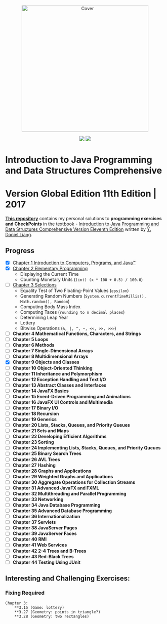 <p align="center">
  <a href="https://www.pearson.com/uk/educators/higher-education-educators/program/Liang-Introduction-to-Java-Programming-and-Data-Structures-Comprehensive-Version-Global-Edition-11th-Edition/PGM1898285.html">
  <img src="https://www.pearsonhighered.com/assets/bigcovers/1/2/9/2/1292221879.JPG" 
  height="400" 
  title="Introduction to Java Programming and Data Structures" 
  alt="Cover"></a>
</p>
<p align="center">
<img src="https://img.shields.io/badge/In%20Progress-Chapter 4 Mathematical Functions, Characters, and Strings-blue.svg" />
  <img src="https://img.shields.io/badge/Made%20With-Java 8-purple.svg" />
</p>

# Introduction to Java Programming and Data Structures Comprehensive 
# Version Global Edition 11th Edition | 2017
**[This repository](https://github.com/Alex-Golub/Java-ProgrammIng-and-Data-Structures-11th)** contains my personal solutions to **programming exercises and CheckPoints** in the textbook - [Introduction to Java Programming and Data Structures Comprehensive Version Eleventh Edition](https://www.pearson.com/uk/educators/higher-education-educators/program/Liang-Introduction-to-Java-Programming-and-Data-Structures-Comprehensive-Version-Global-Edition-11th-Edition/PGM1898285.html) written by [Y. Daniel Liang](https://yongdanielliang.github.io/).

## Progress
- [x] <a href="#" target="_blank" title="Solutions">Chapter 1 Introduction to Computers, Programs, and Java™</a>
- [x] <a href="#" target="_blank" title="Solutions">Chapter 2 Elementary Programming</a> 
    - Displaying the Current Time 
    - Counting Monetary Units (`(int) (x * 100 + 0.5) / 100.0`)
- [ ] <a href="#" target="_blank" title="Solutions">Chapter 3 Selections</a>
    - Equality Test of Two Floating-Point Values (`epsilon`)
    - Generating Random Numbers (`System.currentTimeMillis(), Math.random(), Random`)
    - Computing Body Mass Index
    - Computing Taxes (`rounding to n decimal places`)
    - Determining Leap Year
    - Lottery
    - Bitwise Operations (`&, |, ^, ~, <<, >>, >>>`)
- [ ] **Chapter 4 Mathematical Functions, Characters, and Strings**
- [ ] **Chapter 5 Loops**
- [ ] **Chapter 6 Methods**
- [ ] **Chapter 7 Single-Dimensional Arrays** 
- [ ] **Chapter 8 Multidimensional Arrays**
- [x] **Chapter 9 Objects and Classes** 
- [ ] **Chapter 10 Object-Oriented Thinking**
- [ ] **Chapter 11 Inheritance and Polymorphism**
- [ ] **Chapter 12 Exception Handling and Text I/O**
- [ ] **Chapter 13 Abstract Classes and Interfaces**
- [ ] **Chapter 14 JavaFX Basics**
- [ ] **Chapter 15 Event-Driven Programming and Animations**
- [ ] **Chapter 16 JavaFX UI Controls and Multimedia**
- [ ] **Chapter 17 Binary I/O**
- [ ] **Chapter 18 Recursion**
- [ ] **Chapter 19 Generics**
- [ ] **Chapter 20 Lists, Stacks, Queues, and Priority Queues**
- [ ] **Chapter 21 Sets and Maps**
- [ ] **Chapter 22 Developing Efficient Algorithms**
- [ ] **Chapter 23 Sorting**
- [ ] **Chapter 24 Implementing Lists, Stacks, Queues, and Priority Queues**
- [ ] **Chapter 25 Binary Search Trees**
- [ ] **Chapter 26 AVL Trees**
- [ ] **Chapter 27 Hashing**
- [ ] **Chapter 28 Graphs and Applications**
- [ ] **Chapter 29 Weighted Graphs and Applications**
- [ ] **Chapter 30 Aggregate Operations for Collection Streams**
- [ ] **Chapter 31 Advanced JavaFX and FXML**
- [ ] **Chapter 32 Multithreading and Parallel Programming**
- [ ] **Chapter 33 Networking**
- [ ] **Chapter 34 Java Database Programming**
- [ ] **Chapter 35 Advanced Database Programming**
- [ ] **Chapter 36 Internationalization**
- [ ] **Chapter 37 Servlets**
- [ ] **Chapter 38 JavaServer Pages**
- [ ] **Chapter 39 JavaServer Faces**
- [ ] **Chapter 40 RMI**
- [ ] **Chapter 41 Web Services**
- [ ] **Chapter 42 2-4 Trees and B-Trees**
- [ ] **Chapter 43 Red-Black Trees**
- [ ] **Chapter 44 Testing Using JUnit**

## Interesting and Challenging Exercises:

### Fixing Required
    Chapter 3:
        **3.15 (Game: lottery) 
        **3.27 (Geometry: points in triangle?)
        **3.28 (Geometry: two rectangles)

